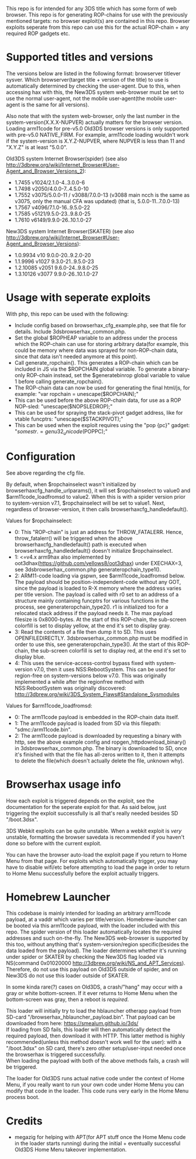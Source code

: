 This repo is for intended for any 3DS title which has some form of web browser. This repo is for generating ROP-chains for use with the previously mentioned targets: no browser exploit(s) are contained in this repo. Browser exploits seperate from this repo can use this for the actual ROP-chain + any required ROP gadgets etc.

# Supported titles and versions
The versions below are listed in the following format: browserver titlever sysver. Which browserver(target title + version of the title) to use is automatically determined by checking the user-agent. Due to this, when accessing hax with this, the New3DS system web-browser must be set to use the normal user-agent, not the mobile user-agent(the mobile user-agent is the same for all versions).

Also note that with the system web-browser, only the last number in the system-version(X.X.X-NUPVER) actually matters for the browser version. Loading arm11code for pre-v5.0 Old3DS browser versions is only supported with pre-v5.0 NATIVE_FIRM. For example, arm11code loading wouldn't work if the system-version is X.Y.Z-NUPVER, where NUPVER is less than 11 and "X.Y.Z" is at least "5.0.0".

Old3DS system Internet Browser(spider) (see also http://3dbrew.org/wiki/Internet_Browser#User-Agent_and_Browser_Versions_2):
* 1.7455 v1024/2.1.0-4..3.0.0-6
* 1.7498 v2050/4.0.0-7..4.5.0-10
* 1.7552 v3075/5.0.0-11 / v3088/7.0.0-13 (v3088 main ncch is the same as v3075, only the manual CFA was updated) (that is, 5.0.0-11..7.0.0-13)
* 1.7567 v4096/7.1.0-16..9.5.0-22
* 1.7585 v5121/9.5.0-23..9.8.0-25
* 1.7610 v6149/9.9.0-26..10.1.0-27

New3DS system Internet Browser(SKATER) (see also http://3dbrew.org/wiki/Internet_Browser#User-Agent_and_Browser_Versions):
* 1.0.9934 v10 9.0.0-20..9.2.0-20
* 1.1.9996 v1027 9.3.0-21..9.5.0-23
* 1.2.10085 v2051 9.6.0-24..9.8.0-25
* 1.3.10126 v3077 9.9.0-26..10.1.0-27

# Usage with seperate exploits
With php, this repo can be used with the following:
* Include config based on browserhax_cfg_example.php, see that file for details. Include 3dsbrowserhax_common.php.
* Set the global $ROPHEAP variable to an address under the process which the ROP-chain can use for storing arbitrary data(for example, this could be memory where data was sprayed for non-ROP-chain data, since that data isn't needed anymore at this point).
* Call generate_ropchain(). This generates a ROP-chain which can be included in JS via the $ROPCHAIN global variable. To generate a binary-only ROP-chain instead, set the $generatebinrop global variable to value 1 before calling generate_ropchain().
* The ROP-chain data can now be used for generating the final html/js, for example: "var ropchain = unescape($ROPCHAIN);"
* This can be used before the above ROP-chain data, for use as a ROP NOP-sled: "unescape($NOPSLEDROP);"
* This can be used for spraying the stack-pivot gadget address, like for vtable funcptrs: "unescape($STACKPIVOT);"
* This can be used when the exploit requires using the "pop {pc}" gadget: "$somestr.= genu32_unicode($POPPC);"

# Configuration
See above regarding the cfg file.

By default, when $ropchainselect wasn't initialized by browserhaxcfg_handle_urlparams(), it will set $ropchainselect to value0 and $arm11code_loadfromsd to value2. When this is with a spider version prior to system-version v7.1, $ropchainselect will be set to value1. Next, regardless of browser-version, it then calls browserhaxcfg_handledefault().

Values for $ropchainselect:
* 0: This "ROP-chain" is just an address for THROW_FATALERR. Hence, throw_fatalerr() will be triggered when the above browserhaxcfg_handledefault() path is executed when browserhaxcfg_handledefault() doesn't initialize $ropchainselect.
* 1: <=v4.x arm9hax also implemented by oot3dhax(https://github.com/yellows8/oot3dhax) under EXECHAX=3, see 3dsbrowserhax_common.php generateropchain_type1().
* 2: ARM11-code loading via gspwn, see $arm11code_loadfromsd below. The payload should be position-independent-code without any GOT, since the payload is loaded to R-X memory where the address varies per title version. The payload is called with r0 set to an address of a structure mainly containing funcptrs for various functions in the process, see generateropchain_type2(). r1 is initialized too for a relocated stack address if the payload needs it. The max payload filesize is 0x8000-bytes. At the start of this ROP-chain, the sub-screen colorfill is set to display yellow, at the end it's set to display gray.
* 3: Read the contents of a file then dump it to SD. This uses OPENFILEDIRECTLY. 3dsbrowserhax_common.php must be modified in order to use this, see generateropchain_type3(). At the start of this ROP-chain, the sub-screen colorfill is set to display red, at the end it's set to display blue.
* 4: This uses the service-access-control bypass fixed with system-version v7.0, then it uses NSS:RebootSystem. This can be used for region-free on system-versions below v7.0. This was originally implemented a while after the regionfree method with NSS:RebootSystem was originally discovered: http://3dbrew.org/wiki/3DS_System_Flaws#Standalone_Sysmodules

Values for $arm11code_loadfromsd:
* 0: The arm11code payload is embedded in the ROP-chain data itself.
* 1: The arm11code payload is loaded from SD via this filepath: "sdmc:/arm11code.bin".
* 2: The arm11code payload is downloaded by requesting a binary with http, see the above example config and ropgen_httpdownload_binary() in 3dsbrowserhax_common.php. The binary is downloaded to SD, once it's finished with that the file has all-zeros written to it, then it attempts to delete the file(which doesn't actually delete the file, unknown why).

# Browserhax usage info
How each exploit is triggered depends on the exploit, see the documentation for the seperate exploit for that. As said below, just triggering the exploit successfully is all that's really needed besides SD "/boot.3dsx".

3DS Webkit exploits can be quite unstable. When a webkit exploit is *very* unstable, formatting the browser savedata is recommended if you haven't done so before with the current exploit.

You can have the browser auto-load the exploit page if you return to Home Menu from that page. For exploits which automatically trigger, you may have to disable wifi/etc before attempting to load the page in order to return to Home Menu successfully before the exploit actually triggers.

# Homebrew Launcher
This codebase is mainly intended for loading an arbitrary arm11code payload, at a vaddr which varies per title/version. Homebrew-launcher can be booted via this arm11code payload, with the loader included with this repo. The spider version of this loader automatically locates the required addresses and such on-the-fly. The New3DS web-browser is supported by this too, without anything that's system-version/region specific(besides the data loaded from the payload). The loader determines whether it's running under spider or SKATER by checking the New3DS flag loaded via NS(command 0x01020000 http://3dbrew.org/wiki/NS_and_APT_Services). Therefore, do not use this payload on Old3DS outside of spider, and on New3DS do not use this loader outside of SKATER.

In some kinda rare(?) cases on Old3DS, a crash/"hang" may occur with a gray or white bottom-screen. If it ever returns to Home Menu when the bottom-screen was gray, then a reboot is *required*.

This loader will initially try to load the hblauncher otherapp payload from SD-card "/browserhax_hblauncher_payload.bin". That payload can be downloaded from here: https://smealum.github.io/3ds/  
If loading from SD fails, this loader will then automatically detect the required payload, then download it with HTTP. This latter method is highly recommended(unless this method doesn't work well for the user): with a "/boot.3dsx" on SD card, there's zero other setup/user-input needed once the browserhax is triggered successfully.  
When loading the payload with both of the above methods fails, a crash will be triggered.

The loader for Old3DS runs actual native code under the context of Home Menu, if you really want to run your own code under Home Menu you can modify that code in the loader. This code runs very early in the Home Menu process boot.

# Credits
* megazig for helping with APT(for APT stuff once the Home Menu code in the loader starts running) during the initial + eventually successful Old3DS Home Menu takeover implementation.

